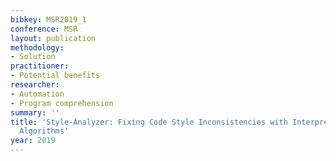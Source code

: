 ```yaml
---
bibkey: MSR2019_1
conference: MSR
layout: publication
methodology:
- Solution
practitioner:
- Potential benefits
researcher:
- Automation
- Program comprehension
summary: ''
title: 'Style-Analyzer: Fixing Code Style Inconsistencies with Interpretable Unsupervised
  Algorithms'
year: 2019
---
```

